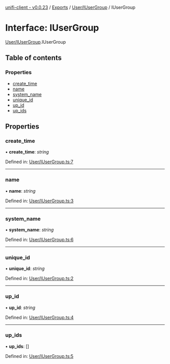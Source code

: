 [unifi-client - v0.0.23](../README.md) / [Exports](../modules.md) / [User/IUserGroup](../modules/user_iusergroup.md) / IUserGroup

# Interface: IUserGroup

[User/IUserGroup](../modules/user_iusergroup.md).IUserGroup

## Table of contents

### Properties

- [create\_time](user_iusergroup.iusergroup.md#create_time)
- [name](user_iusergroup.iusergroup.md#name)
- [system\_name](user_iusergroup.iusergroup.md#system_name)
- [unique\_id](user_iusergroup.iusergroup.md#unique_id)
- [up\_id](user_iusergroup.iusergroup.md#up_id)
- [up\_ids](user_iusergroup.iusergroup.md#up_ids)

## Properties

### create\_time

• **create\_time**: *string*

Defined in: [User/IUserGroup.ts:7](https://github.com/thib3113/unifi-client/blob/3b1db86/src/User/IUserGroup.ts#L7)

___

### name

• **name**: *string*

Defined in: [User/IUserGroup.ts:3](https://github.com/thib3113/unifi-client/blob/3b1db86/src/User/IUserGroup.ts#L3)

___

### system\_name

• **system\_name**: *string*

Defined in: [User/IUserGroup.ts:6](https://github.com/thib3113/unifi-client/blob/3b1db86/src/User/IUserGroup.ts#L6)

___

### unique\_id

• **unique\_id**: *string*

Defined in: [User/IUserGroup.ts:2](https://github.com/thib3113/unifi-client/blob/3b1db86/src/User/IUserGroup.ts#L2)

___

### up\_id

• **up\_id**: *string*

Defined in: [User/IUserGroup.ts:4](https://github.com/thib3113/unifi-client/blob/3b1db86/src/User/IUserGroup.ts#L4)

___

### up\_ids

• **up\_ids**: []

Defined in: [User/IUserGroup.ts:5](https://github.com/thib3113/unifi-client/blob/3b1db86/src/User/IUserGroup.ts#L5)
